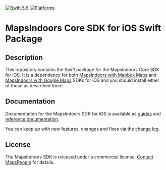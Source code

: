 [![Swift 5.9](https://img.shields.io/badge/Swift-5.9-red.svg?style=flat)](https://developer.apple.com/swift)
[![Platforms](https://img.shields.io/badge/Platforms-iOS-blue.svg)]()


# MapsIndoors Core SDK for iOS Swift Package

## Description

This repository contains the Swift package for the MapsIndoors Core SDK for iOS. It is a dependency for both [MapsIndoors with Mapbox Maps](https://github.com/MapsPeople/mapsindoors-mapbox-ios) and [MapsIndoors with Google Maps](https://github.com/MapsPeople/mapsindoors-googlemaps-ios) SDKs for iOS and you should install either of those as described there.


## Documentation

Documentation for the MapsIndoors SDK for iOS is available as [guides](https://docs.mapsindoors.com/sdks-and-frameworks/ios/getting-started) and [reference documentation](https://docs.mapsindoors.com/reference-docs/ios-sdk).

You can keep up with new features, changes and fixes via the [change log](https://docs.mapsindoors.com/other-docs/changelog/ios-sdk/v4).


## License

The MapsIndoors SDK is released under a commercial license. [Contact MapsPeople](https://www.mapspeople.com/contact) for details.
